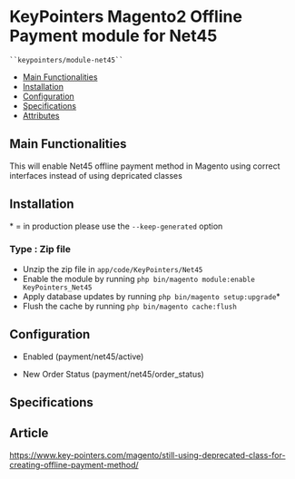 # KeyPointers Magento2 Offline Payment module for Net45

    ``keypointers/module-net45``

 - [Main Functionalities](#markdown-header-main-functionalities)
 - [Installation](#markdown-header-installation)
 - [Configuration](#markdown-header-configuration)
 - [Specifications](#markdown-header-specifications)
 - [Attributes](#markdown-header-attributes)


## Main Functionalities
This will enable Net45 offline payment method in Magento using correct interfaces instead of using depricated classes

## Installation
\* = in production please use the `--keep-generated` option

### Type : Zip file

 - Unzip the zip file in `app/code/KeyPointers/Net45`
 - Enable the module by running `php bin/magento module:enable KeyPointers_Net45`
 - Apply database updates by running `php bin/magento setup:upgrade`\*
 - Flush the cache by running `php bin/magento cache:flush`

## Configuration

 - Enabled (payment/net45/active)

 - New Order Status (payment/net45/order_status)


## Specifications




## Article
https://www.key-pointers.com/magento/still-using-deprecated-class-for-creating-offline-payment-method/
